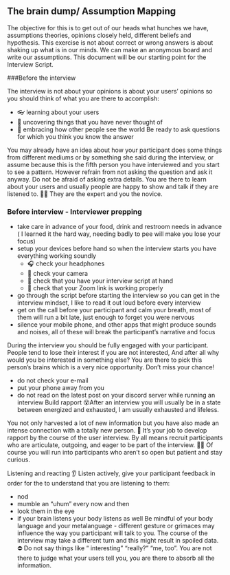 ## The brain dump/ Assumption Mapping
The objective for this is to get out of our heads what hunches we have, assumptions theories, opinions closely held, different beliefs and hypothesis.
This exercise is not about correct or wrong answers is about shaking up what is in our minds. We can make an anonymous board and write our assumptions. 
This document will be our starting point for the Interview Script.

###Before the interview

The interview is not about your opinions is about your users’ opinions so you should think of what you are there to accomplish:
* 👓 learning about your users
* 🤯 uncovering things that you have never thought of
* 🤗 embracing how other people see the world
Be ready to ask questions for which you think you know the answer

You may already have an idea about how your participant does some things from different mediums or by something she said during the interview, or assume because this is the fifth person you have interviewed and you start to see a pattern.
However refrain from not asking the question and ask it anyway. Do not be afraid of asking extra details. You are there to learn about your users and usually people are happy to show and talk if they are listened to.
👩‍🏫 They are the expert and you the novice.

### Before interview - Interviewer prepping

* take care in advance of your food, drink and restroom needs in advance ( I learned it the hard way, needing badly to pee will make you lose your focus)
* setup your devices before hand so when the interview starts you have everything working soundly 
  * 🎧 check your headphones 
  * 🎥 check your camera
  * 📄 check that you have your interview script at hand
  * 🔗 check that your Zoom link is working properly 
* go through the script before starting the interview so you can get in the interview mindset, I like to read it out loud before every interview
* get on the call before your participant and calm your breath, most of them will run a bit late, just enough to forget you were nervous
* silence your mobile phone, and other apps that might produce sounds and noises, all of these will break the participant’s narrative and focus

During the interview you should be fully engaged with your participant. People tend to lose their interest if you are not interested, And after all why would you be interested in something else? You are there to pick this person’s brains which is a very nice opportunity. Don’t miss your chance!
* do not check your e-mail
* put your phone away from you
* do not read on the latest post on your discord server while running an interview
Build rapport 
😵After an interview you will usually be in a state between energized and exhausted, I am usually exhausted and lifeless.

You not only harvested a lot of new information but you have also made an intense connection with a totally new person.
👀 It’s your job to develop rapport by the course of the user interview. By all means recruit participants who are articulate, outgoing, and eager to be part of the interview. 
🙋‍♀️ Of course you will run into participants who aren’t so open but patient and stay curious.

Listening and reacting
👂 Listen actively, give your participant feedback in order for the to understand that you are listening to them:
* nod
* mumble an “uhum” every now and then
* look them in the eye
* if your brain listens your body listens as well
Be mindful of your body language and your metalanguage - different gesture or grimaces may influence the way you participant will talk to you. The course of the interview may take a different turn and this might result in spoiled data.
⛔ Do not say things like “ interesting” “really?” “me, too”. You are not there to judge what your users tell you, you are there to absorb all the information.
